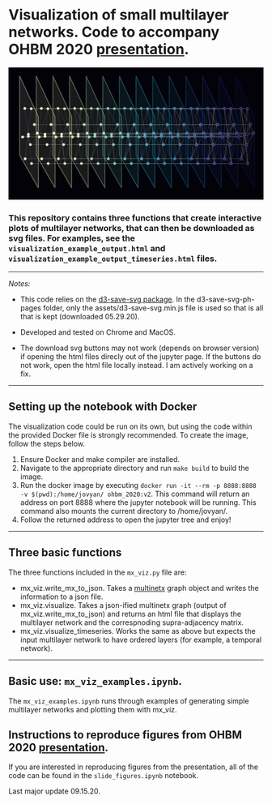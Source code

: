 # Visualization of small multilayer networks. Code to accompany OHBM 2020 [presentation](https://www.aesizemore.com/data-visualization.html).


![MX network](./assets/ohbm_multilayernets-45.png)


### This repository contains three functions that create interactive plots of multilayer networks, that can then be downloaded as svg files. For examples, see the `visualization_example_output.html` and `visualization_example_output_timeseries.html` files.

------

*Notes:* 
- This code relies on the [d3-save-svg package](https://github.com/edeno/d3-save-svg). In the d3-save-svg-ph-pages folder, only the assets/d3-save-svg.min.js file is used so that is all that is kept (downloaded 05.29.20).

- Developed and tested on Chrome and MacOS. 

- The download svg buttons may not work (depends on browser version) if opening the html files direcly out of the jupyter page. If the buttons do not work, open the html file locally instead. I am actively working on a fix.

----

## Setting up the notebook with Docker

The visualization code could be run on its own, but using the code within the provided Docker file is strongly recommended. To create the image, follow the steps below.

1. Ensure Docker and make compiler are installed.
2. Navigate to the appropriate directory and run `make build` to build the image.
3. Run the docker image by executing `docker run -it --rm -p 8888:8888 -v $(pwd):/home/jovyan/ ohbm_2020:v2`. This command will return an address on port 8888 where the jupyter notebook will be running. This command also mounts the current directory to /home/jovyan/.
4. Follow the returned address to open the jupyter tree and enjoy!


-------

## Three basic functions

The three functions included in the `mx_viz.py` file are:
- mx_viz.write_mx_to_json. Takes a [multinetx](https://pypi.org/project/multinetx/) graph object and writes the information to a json file.
- mx_viz.visualize. Takes a json-ified multinetx graph (output of mx_viz.write_mx_to_json) and returns an html file that displays the multilayer network and the correspnoding supra-adjacency matrix. 
- mx_viz.visualize_timeseries. Works the same as above but expects the input multilayer network to have ordered layers (for example, a temporal network). 

---

## Basic use: `mx_viz_examples.ipynb`.

The `mx_viz_examples.ipynb` runs through examples of generating simple multilayer networks and plotting them with mx_viz.


## Instructions to reproduce figures from OHBM 2020 [presentation](https://www.aesizemore.com/data-visualization.html).

If you are interested in reproducing figures from the presentation, all of the code can be found in the `slide_figures.ipynb` notebook.


Last major update 09.15.20.

